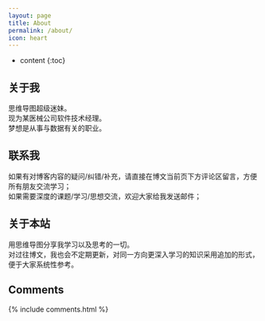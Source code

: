 ```yaml
---
layout: page
title: About
permalink: /about/
icon: heart
---
```


* content
{:toc}

## 关于我
思维导图超级迷妹。<br>
现为某医械公司软件技术经理。<br>
梦想是从事与数据有关的职业。<br>

## 联系我
如果有对博客内容的疑问/纠错/补充，请直接在博文当前页下方评论区留言，方便所有朋友交流学习；<br>
如果需要深度的课题/学习/思想交流，欢迎大家给我发送邮件；<br>

## 关于本站
用思维导图分享我学习以及思考的一切。<br>
对过往博文，我也会不定期更新，对同一方向更深入学习的知识采用追加的形式，便于大家系统性参考。<br>


## Comments

{% include comments.html %}
